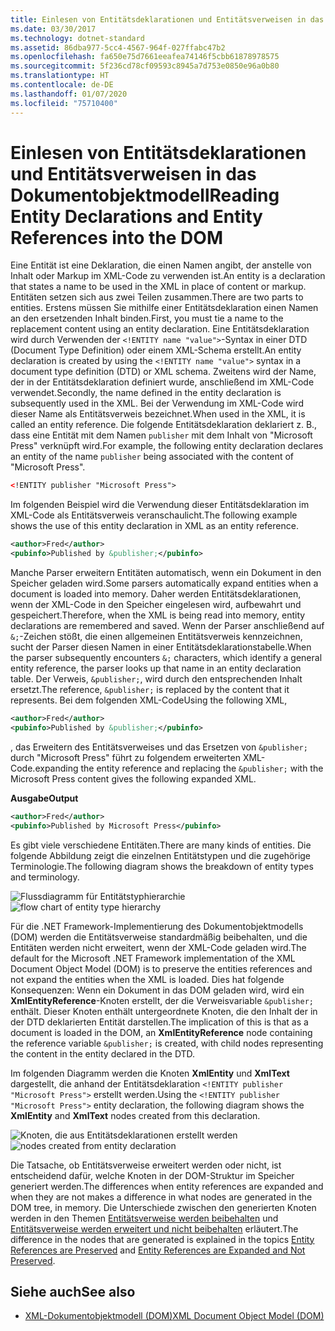 ```yaml
---
title: Einlesen von Entitätsdeklarationen und Entitätsverweisen in das Dokumentobjektmodell
ms.date: 03/30/2017
ms.technology: dotnet-standard
ms.assetid: 86dba977-5cc4-4567-964f-027ffabc47b2
ms.openlocfilehash: fa650e75d7661eeafea74146f5cbb61878978575
ms.sourcegitcommit: 5f236cd78cf09593c8945a7d753e0850e96a0b80
ms.translationtype: HT
ms.contentlocale: de-DE
ms.lasthandoff: 01/07/2020
ms.locfileid: "75710400"
---
```

# <a name="reading-entity-declarations-and-entity-references-into-the-dom"></a><span data-ttu-id="f61a2-102">Einlesen von Entitätsdeklarationen und Entitätsverweisen in das Dokumentobjektmodell</span><span class="sxs-lookup"><span data-stu-id="f61a2-102">Reading Entity Declarations and Entity References into the DOM</span></span>
<span data-ttu-id="f61a2-103">Eine Entität ist eine Deklaration, die einen Namen angibt, der anstelle von Inhalt oder Markup im XML-Code zu verwenden ist.</span><span class="sxs-lookup"><span data-stu-id="f61a2-103">An entity is a declaration that states a name to be used in the XML in place of content or markup.</span></span> <span data-ttu-id="f61a2-104">Entitäten setzen sich aus zwei Teilen zusammen.</span><span class="sxs-lookup"><span data-stu-id="f61a2-104">There are two parts to entities.</span></span> <span data-ttu-id="f61a2-105">Erstens müssen Sie mithilfe einer Entitätsdeklaration einen Namen an den ersetzenden Inhalt binden.</span><span class="sxs-lookup"><span data-stu-id="f61a2-105">First, you must tie a name to the replacement content using an entity declaration.</span></span> <span data-ttu-id="f61a2-106">Eine Entitätsdeklaration wird durch Verwenden der `<!ENTITY name "value">`-Syntax in einer DTD (Document Type Definition) oder einem XML-Schema erstellt.</span><span class="sxs-lookup"><span data-stu-id="f61a2-106">An entity declaration is created by using the `<!ENTITY name "value">` syntax in a document type definition (DTD) or XML schema.</span></span> <span data-ttu-id="f61a2-107">Zweitens wird der Name, der in der Entitätsdeklaration definiert wurde, anschließend im XML-Code verwendet.</span><span class="sxs-lookup"><span data-stu-id="f61a2-107">Secondly, the name defined in the entity declaration is subsequently used in the XML.</span></span> <span data-ttu-id="f61a2-108">Bei der Verwendung im XML-Code wird dieser Name als Entitätsverweis bezeichnet.</span><span class="sxs-lookup"><span data-stu-id="f61a2-108">When used in the XML, it is called an entity reference.</span></span> <span data-ttu-id="f61a2-109">Die folgende Entitätsdeklaration deklariert z. B., dass eine Entität mit dem Namen `publisher` mit dem Inhalt von "Microsoft Press" verknüpft wird.</span><span class="sxs-lookup"><span data-stu-id="f61a2-109">For example, the following entity declaration declares an entity of the name `publisher` being associated with the content of "Microsoft Press".</span></span>  
  
```xml  
<!ENTITY publisher "Microsoft Press">  
```  
  
 <span data-ttu-id="f61a2-110">Im folgenden Beispiel wird die Verwendung dieser Entitätsdeklaration im XML-Code als Entitätsverweis veranschaulicht.</span><span class="sxs-lookup"><span data-stu-id="f61a2-110">The following example shows the use of this entity declaration in XML as an entity reference.</span></span>  
  
```xml  
<author>Fred</author>  
<pubinfo>Published by &publisher;</pubinfo>  
```  
  
 <span data-ttu-id="f61a2-111">Manche Parser erweitern Entitäten automatisch, wenn ein Dokument in den Speicher geladen wird.</span><span class="sxs-lookup"><span data-stu-id="f61a2-111">Some parsers automatically expand entities when a document is loaded into memory.</span></span> <span data-ttu-id="f61a2-112">Daher werden Entitätsdeklarationen, wenn der XML-Code in den Speicher eingelesen wird, aufbewahrt und gespeichert.</span><span class="sxs-lookup"><span data-stu-id="f61a2-112">Therefore, when the XML is being read into memory, entity declarations are remembered and saved.</span></span> <span data-ttu-id="f61a2-113">Wenn der Parser anschließend auf `&;`-Zeichen stößt, die einen allgemeinen Entitätsverweis kennzeichnen, sucht der Parser diesen Namen in einer Entitätsdeklarationstabelle.</span><span class="sxs-lookup"><span data-stu-id="f61a2-113">When the parser subsequently encounters `&;` characters, which identify a general entity reference, the parser looks up that name in an entity declaration table.</span></span> <span data-ttu-id="f61a2-114">Der Verweis, `&publisher;`, wird durch den entsprechenden Inhalt ersetzt.</span><span class="sxs-lookup"><span data-stu-id="f61a2-114">The reference, `&publisher;` is replaced by the content that it represents.</span></span> <span data-ttu-id="f61a2-115">Bei dem folgenden XML-Code</span><span class="sxs-lookup"><span data-stu-id="f61a2-115">Using the following XML,</span></span>  
  
```xml  
<author>Fred</author>  
<pubinfo>Published by &publisher;</pubinfo>  
```  
  
 <span data-ttu-id="f61a2-116">, das Erweitern des Entitätsverweises und das Ersetzen von `&publisher;` durch "Microsoft Press" führt zu folgendem erweiterten XML-Code.</span><span class="sxs-lookup"><span data-stu-id="f61a2-116">expanding the entity reference and replacing the `&publisher;` with the Microsoft Press content gives the following expanded XML.</span></span>  
  
 <span data-ttu-id="f61a2-117">**Ausgabe**</span><span class="sxs-lookup"><span data-stu-id="f61a2-117">**Output**</span></span>  
  
```xml  
<author>Fred</author>  
<pubinfo>Published by Microsoft Press</pubinfo>  
```  
  
 <span data-ttu-id="f61a2-118">Es gibt viele verschiedene Entitäten.</span><span class="sxs-lookup"><span data-stu-id="f61a2-118">There are many kinds of entities.</span></span> <span data-ttu-id="f61a2-119">Die folgende Abbildung zeigt die einzelnen Entitätstypen und die zugehörige Terminologie.</span><span class="sxs-lookup"><span data-stu-id="f61a2-119">The following diagram shows the breakdown of entity types and terminology.</span></span>  
  
 <span data-ttu-id="f61a2-120">![Flussdiagramm für Entitätstyphierarchie](../../../../docs/standard/data/xml/media/entity-hierarchy.gif "Entity_hierarchy")</span><span class="sxs-lookup"><span data-stu-id="f61a2-120">![flow chart of entity type hierarchy](../../../../docs/standard/data/xml/media/entity-hierarchy.gif "Entity_hierarchy")</span></span>  
  
 <span data-ttu-id="f61a2-121">Für die .NET Framework-Implementierung des Dokumentobjektmodells (DOM) werden die Entitätsverweise standardmäßig beibehalten, und die Entitäten werden nicht erweitert, wenn der XML-Code geladen wird.</span><span class="sxs-lookup"><span data-stu-id="f61a2-121">The default for the Microsoft .NET Framework implementation of the XML Document Object Model (DOM) is to preserve the entities references and not expand the entities when the XML is loaded.</span></span> <span data-ttu-id="f61a2-122">Dies hat folgende Konsequenzen: Wenn ein Dokument in das DOM geladen wird, wird ein **XmlEntityReference**-Knoten erstellt, der die Verweisvariable `&publisher;` enthält. Dieser Knoten enthält untergeordnete Knoten, die den Inhalt der in der DTD deklarierten Entität darstellen.</span><span class="sxs-lookup"><span data-stu-id="f61a2-122">The implication of this is that as a document is loaded in the DOM, an **XmlEntityReference** node containing the reference variable `&publisher;` is created, with child nodes representing the content in the entity declared in the DTD.</span></span>  
  
 <span data-ttu-id="f61a2-123">Im folgenden Diagramm werden die Knoten **XmlEntity** und **XmlText** dargestellt, die anhand der Entitätsdeklaration `<!ENTITY publisher "Microsoft Press">` erstellt werden.</span><span class="sxs-lookup"><span data-stu-id="f61a2-123">Using the `<!ENTITY publisher "Microsoft Press">` entity declaration, the following diagram shows the **XmlEntity** and **XmlText** nodes created from this declaration.</span></span>  
  
 <span data-ttu-id="f61a2-124">![Knoten, die aus Entitätsdeklarationen erstellt werden](../../../../docs/standard/data/xml/media/xml-entitydeclaration-node2.png "xml_entitydeclaration_node2")</span><span class="sxs-lookup"><span data-stu-id="f61a2-124">![nodes created from entity declaration](../../../../docs/standard/data/xml/media/xml-entitydeclaration-node2.png "xml_entitydeclaration_node2")</span></span>  
  
 <span data-ttu-id="f61a2-125">Die Tatsache, ob Entitätsverweise erweitert werden oder nicht, ist entscheidend dafür, welche Knoten in der DOM-Struktur im Speicher generiert werden.</span><span class="sxs-lookup"><span data-stu-id="f61a2-125">The differences when entity references are expanded and when they are not makes a difference in what nodes are generated in the DOM tree, in memory.</span></span> <span data-ttu-id="f61a2-126">Die Unterschiede zwischen den generierten Knoten werden in den Themen [Entitätsverweise werden beibehalten](../../../../docs/standard/data/xml/entity-references-are-preserved.md) und [Entitätsverweise werden erweitert und nicht beibehalten](../../../../docs/standard/data/xml/entity-references-are-expanded-and-not-preserved.md) erläutert.</span><span class="sxs-lookup"><span data-stu-id="f61a2-126">The difference in the nodes that are generated is explained in the topics [Entity References are Preserved](../../../../docs/standard/data/xml/entity-references-are-preserved.md) and [Entity References are Expanded and Not Preserved](../../../../docs/standard/data/xml/entity-references-are-expanded-and-not-preserved.md).</span></span>  
  
## <a name="see-also"></a><span data-ttu-id="f61a2-127">Siehe auch</span><span class="sxs-lookup"><span data-stu-id="f61a2-127">See also</span></span>

- [<span data-ttu-id="f61a2-128">XML-Dokumentobjektmodell (DOM)</span><span class="sxs-lookup"><span data-stu-id="f61a2-128">XML Document Object Model (DOM)</span></span>](../../../../docs/standard/data/xml/xml-document-object-model-dom.md)
